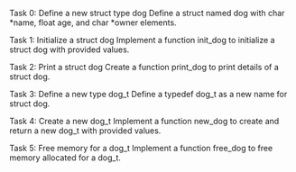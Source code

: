 Task 0: Define a new struct type dog
Define a struct named dog with char *name, float age, and char *owner elements.

Task 1: Initialize a struct dog
Implement a function init_dog to initialize a struct dog with provided values.

Task 2: Print a struct dog
Create a function print_dog to print details of a struct dog.

Task 3: Define a new type dog_t
Define a typedef dog_t as a new name for struct dog.

Task 4: Create a new dog_t
Implement a function new_dog to create and return a new dog_t with provided values.

Task 5: Free memory for a dog_t
Implement a function free_dog to free memory allocated for a dog_t.

